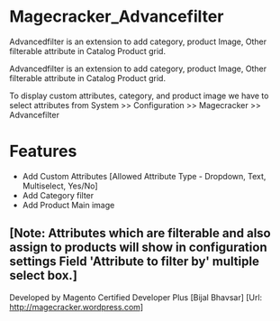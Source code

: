 Magecracker_Advancefilter
=========================

Advancedfilter is an extension to add category, product Image, Other filterable attribute in Catalog Product grid. 

Advancedfilter is an extension to add category, product Image, Other filterable attribute in Catalog Product grid. 

To display custom attributes, category, and product image we have to select attributes from System >> Configuration >> Magecracker >> Advancefilter
 

Features
========
+ Add Custom Attributes [Allowed Attribute Type - Dropdown, Text, Multiselect, Yes/No]
+ Add Category filter  
+ Add Product Main image

[Note: Attributes which are filterable and also assign to products will show in configuration settings Field 'Attribute to filter by' multiple select box.]
-----------------------------------------------------------------------------------------------------------------------------------------------------------
Developed by Magento Certified Developer Plus [Bijal Bhavsar]
[Url: http://magecracker.wordpress.com]
   
